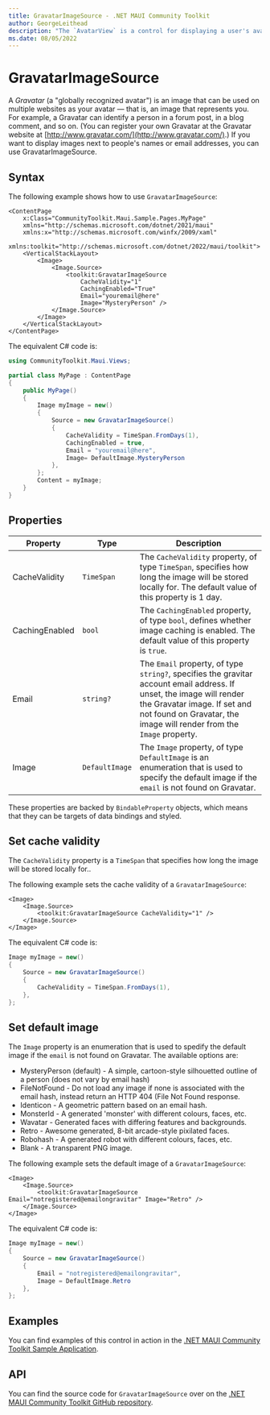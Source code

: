 ```yaml
---
title: GravatarImageSource - .NET MAUI Community Toolkit
author: GeorgeLeithead
description: "The `AvatarView` is a control for displaying a user's avatar image or their initials."
ms.date: 08/05/2022
---
```


# GravatarImageSource

A _Gravatar_ (a "globally recognized avatar") is an image that can be used on multiple websites as your avatar — that is, an image that represents you. For example, a Gravatar can identify a person in a forum post, in a blog comment, and so on. (You can register your own Gravatar at the Gravatar website at [http://www.gravatar.com/](http://www.gravatar.com/).) If you want to display images next to people's names or email addresses, you can use GravatarImageSource.

## Syntax
The following example shows how to use `GravatarImageSource`:

```xaml
<ContentPage
    x:Class="CommunityToolkit.Maui.Sample.Pages.MyPage"
    xmlns="http://schemas.microsoft.com/dotnet/2021/maui"
    xmlns:x="http://schemas.microsoft.com/winfx/2009/xaml"
    xmlns:toolkit="http://schemas.microsoft.com/dotnet/2022/maui/toolkit">
    <VerticalStackLayout>
        <Image>
            <Image.Source>
                <toolkit:GravatarImageSource
                    CacheValidity="1"
                    CachingEnabled="True"
                    Email="youremail@here"
                    Image="MysteryPerson" />
            </Image.Source>
        </Image>
    </VerticalStackLayout>
</ContentPage>
```

The equivalent C# code is:

```csharp
using CommunityToolkit.Maui.Views;

partial class MyPage : ContentPage
{
	public MyPage()
	{
        Image myImage = new()
        {
            Source = new GravatarImageSource()
            {
                CacheValidity = TimeSpan.FromDays(1),
                CachingEnabled = true,
                Email = "youremail@here",
                Image= DefaultImage.MysteryPerson
            },
        };
		Content = myImage;
	}
}
```

## Properties

| Property | Type | Description |
|---|---|---|
| CacheValidity | `TimeSpan` | The `CacheValidity` property, of type `TimeSpan`, specifies how long the image will be stored locally for. The default value of this property is 1 day. |
| CachingEnabled | `bool` | The `CachingEnabled` property, of type `bool`, defines whether image caching is enabled. The default value of this property is `true`. |
| Email | `string?` | The `Email` property, of type `string?`, specifies the gravitar account email address.  If unset, the image will render the Gravatar image. If set and not found on Gravatar, the image will render from the `Image` property. |
| Image | `DefaultImage` | The `Image` property, of type `DefaultImage` is an enumeration that is used to specify the default image if the `email` is not found on Gravatar. |

These properties are backed by `BindableProperty` objects, which means that they can be targets of data bindings and styled.

## Set cache validity

The `CacheValidity` property is a `TimeSpan` that specifies how long the image will be stored locally for..

The following example sets the cache validity of a `GravatarImageSource`:

```xaml
<Image>
    <Image.Source>
        <toolkit:GravatarImageSource CacheValidity="1" />
    </Image.Source>
</Image>
```

The equivalent C# code is:

```csharp
Image myImage = new()
{
    Source = new GravatarImageSource()
    {
        CacheValidity = TimeSpan.FromDays(1),
    },
};
```

## Set default image

The `Image` property is an enumeration that is used to spedify the default image if the `email` is not found on Gravatar.  The available options are:

- MysteryPerson (default) - A simple, cartoon-style silhouetted outline of a person (does not vary by email hash)
- FileNotFound - Do not load any image if none is associated with the email hash, instead return an HTTP 404 (File Not Found response.
- Identicon - A geometric pattern based on an email hash.
- MonsterId - A generated 'monster' with different colours, faces, etc.
- Wavatar - Generated faces with differing features and backgrounds.
- Retro - Awesome generated, 8-bit arcade-style pixilated faces.
- Robohash - A generated robot with different colours, faces, etc.
- Blank - A transparent PNG image.

The following example sets the default image of a `GravatarImageSource`:

```xaml
<Image>
    <Image.Source>
        <toolkit:GravatarImageSource Email="notregistered@emailongravitar" Image="Retro" />
    </Image.Source>
</Image>
```

The equivalent C# code is:

```csharp
Image myImage = new()
{
    Source = new GravatarImageSource()
    {
        Email = "notregistered@emailongravitar",
        Image = DefaultImage.Retro
    },
};
```


## Examples

You can find examples of this control in action in the [.NET MAUI Community Toolkit Sample Application](https://github.com/CommunityToolkit/Maui/blob/main/samples/CommunityToolkit.Maui.Sample/Pages/Views/GravatarImageSourcePage.xaml).

## API

You can find the source code for `GravatarImageSource` over on the [.NET MAUI Community Toolkit GitHub repository](https://github.com/CommunityToolkit/Maui/blob/main/src/CommunityToolkit.Maui/Views/GravatarImageSource.shared.cs).